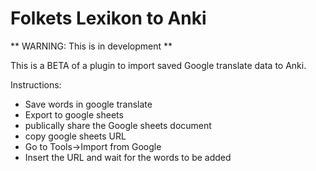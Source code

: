 # Folkets Lexikon to Anki

** WARNING: This is in development **

This is a BETA of a plugin to import saved Google translate data to Anki.

Instructions:

- Save words in google translate
- Export to google sheets
- publically share the Google sheets document
- copy google sheets URL
- Go to Tools->Import from Google
- Insert the URL and wait for the words to be added

